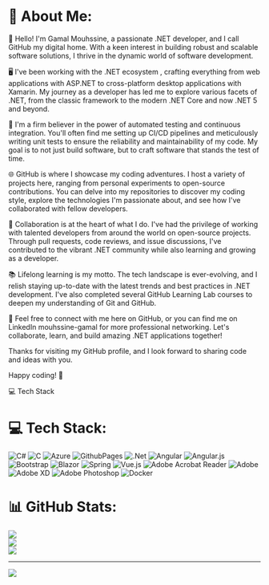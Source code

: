# 💫 About Me:
👋 Hello! I'm Gamal Mouhssine, a passionate .NET developer, and I call GitHub my digital home. With a keen interest in building robust and scalable software solutions, I thrive in the dynamic world of software development.

🖥️ I've been working with the .NET ecosystem , crafting everything from web applications with ASP.NET to cross-platform desktop applications with Xamarin. My journey as a developer has led me to explore various facets of .NET, from the classic framework to the modern .NET Core and now .NET 5 and beyond.

🧪 I'm a firm believer in the power of automated testing and continuous integration. You'll often find me setting up CI/CD pipelines and meticulously writing unit tests to ensure the reliability and maintainability of my code. My goal is to not just build software, but to craft software that stands the test of time.

🌐 GitHub is where I showcase my coding adventures. I host a variety of projects here, ranging from personal experiments to open-source contributions. You can delve into my repositories to discover my coding style, explore the technologies I'm passionate about, and see how I've collaborated with fellow developers.

🚀 Collaboration is at the heart of what I do. I've had the privilege of working with talented developers from around the world on open-source projects. Through pull requests, code reviews, and issue discussions, I've contributed to the vibrant .NET community while also learning and growing as a developer.

📚 Lifelong learning is my motto. The tech landscape is ever-evolving, and I relish staying up-to-date with the latest trends and best practices in .NET development. I've also completed several GitHub Learning Lab courses to deepen my understanding of Git and GitHub.

🔗 Feel free to connect with me here on GitHub, or you can find me on LinkedIn mouhssine-gamal for more professional networking. Let's collaborate, learn, and build amazing .NET applications together!

Thanks for visiting my GitHub profile, and I look forward to sharing code and ideas with you.

Happy coding! 🚀

💻 Tech Stack


# 💻 Tech Stack:
![C#](https://img.shields.io/badge/c%23-%23239120.svg?style=for-the-badge&logo=c-sharp&logoColor=white) ![C](https://img.shields.io/badge/c-%2300599C.svg?style=for-the-badge&logo=c&logoColor=white) ![Azure](https://img.shields.io/badge/azure-%230072C6.svg?style=for-the-badge&logo=microsoftazure&logoColor=white) ![GithubPages](https://img.shields.io/badge/github%20pages-121013?style=for-the-badge&logo=github&logoColor=white) ![.Net](https://img.shields.io/badge/.NET-5C2D91?style=for-the-badge&logo=.net&logoColor=white) ![Angular](https://img.shields.io/badge/angular-%23DD0031.svg?style=for-the-badge&logo=angular&logoColor=white) ![Angular.js](https://img.shields.io/badge/angular.js-%23E23237.svg?style=for-the-badge&logo=angularjs&logoColor=white) ![Bootstrap](https://img.shields.io/badge/bootstrap-%238511FA.svg?style=for-the-badge&logo=bootstrap&logoColor=white) ![Blazor](https://img.shields.io/badge/blazor-%235C2D91.svg?style=for-the-badge&logo=blazor&logoColor=white) ![Spring](https://img.shields.io/badge/spring-%236DB33F.svg?style=for-the-badge&logo=spring&logoColor=white) ![Vue.js](https://img.shields.io/badge/vue.js-%2335495e.svg?style=for-the-badge&logo=vuedotjs&logoColor=%234FC08D) ![Adobe Acrobat Reader](https://img.shields.io/badge/Adobe%20Acrobat%20Reader-EC1C24.svg?style=for-the-badge&logo=Adobe%20Acrobat%20Reader&logoColor=white) ![Adobe](https://img.shields.io/badge/adobe-%23FF0000.svg?style=for-the-badge&logo=adobe&logoColor=white) ![Adobe XD](https://img.shields.io/badge/Adobe%20XD-470137?style=for-the-badge&logo=Adobe%20XD&logoColor=#FF61F6) ![Adobe Photoshop](https://img.shields.io/badge/adobe%20photoshop-%2331A8FF.svg?style=for-the-badge&logo=adobe%20photoshop&logoColor=white) ![Docker](https://img.shields.io/badge/docker-%230db7ed.svg?style=for-the-badge&logo=docker&logoColor=white)
# 📊 GitHub Stats:
![](https://github-readme-stats.vercel.app/api?username=gamalmouhssine&theme=vue-dark&hide_border=false&include_all_commits=false&count_private=false)<br/>
![](https://github-readme-streak-stats.herokuapp.com/?user=gamalmouhssine&theme=vue-dark&hide_border=false)<br/>
![](https://github-readme-stats.vercel.app/api/top-langs/?username=gamalmouhssine&theme=vue-dark&hide_border=false&include_all_commits=false&count_private=false&layout=compact)

---
[![](https://visitcount.itsvg.in/api?id=gamalmouhssine&icon=0&color=0)](https://visitcount.itsvg.in)

<!-- Proudly created with GPRM ( https://gprm.itsvg.in ) -->

